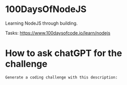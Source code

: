 # 100DaysOfNodeJS
Learning NodeJS through building.

Tasks: https://www.100daysofcode.io/learn/nodejs


# How to ask chatGPT for the challenge
```
Generate a coding challenge with this description:
```